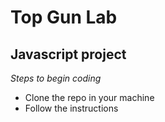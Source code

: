 # Top Gun Lab

## Javascript project

*Steps to begin coding*

* Clone the repo in your machine
* Follow the instructions
